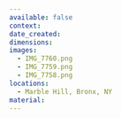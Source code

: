```yaml
---
available: false
context:
date_created:
dimensions:
images:
  - IMG_7760.png
  - IMG_7759.png
  - IMG_7758.png
locations:
  - Marble Hill, Bronx, NY
material:
---
```

